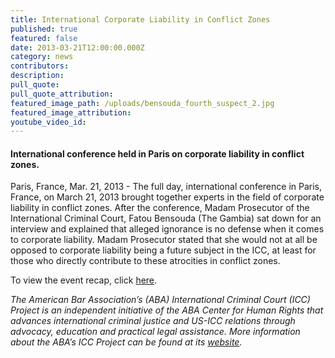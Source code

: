 ```yaml
---
title: International Corporate Liability in Conflict Zones
published: true
featured: false
date: 2013-03-21T12:00:00.000Z
category: news
contributors:
description:
pull_quote:
pull_quote_attribution:
featured_image_path: /uploads/bensouda_fourth_suspect_2.jpg
featured_image_attribution:
youtube_video_id:
---
```



#### International conference held in Paris on corporate liability in conflict zones.

Paris, France, Mar. 21, 2013 - The full day, international conference in Paris, France, on March 21, 2013 brought together experts in the field of corporate liability in conflict zones. After the conference, Madam Prosecutor of the International Criminal Court, Fatou Bensouda (The Gambia) sat down for an interview and explained that alleged ignorance is no defense when it comes to corporate liability. Madam Prosecutor stated that she would not at all be opposed to corporate liability being a future subject in the ICC, at least for those who directly contribute to these atrocities in conflict zones.

To view the event recap, click [here](https://www.international-criminal-justice-today.org/events/international-corporate-liability-in-conflict-zones/).

*The American Bar Association’s (ABA) International Criminal Court (ICC) Project is an independent initiative of the ABA Center for Human Rights that advances international criminal justice and US-ICC relations through advocacy, education and practical legal assistance. More information about the ABA’s ICC Project can be found at its [website](http://www.aba-icc.org/).*
